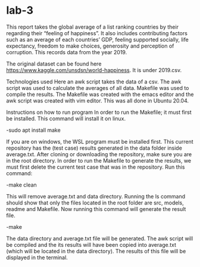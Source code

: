 # lab-3
This report takes the global average of a list ranking countries by their regarding their  “feeling of happiness”. It also includes contributing factors such as an average of each countries’ GDP, feeling supported socially, life expectancy, freedom to make choices, generosity and perception of corruption. This records data from the year 2019.

The original dataset can be found here https://www.kaggle.com/unsdsn/world-happiness. It is under 2019.csv. 

Technologies used
Here an awk script takes the data of a csv. The awk script was used to calculate the averages of all data. Makefile was used to compile the results. The Makefile was created with the emacs editor and the awk script was created with vim editor. This was all done in Ubuntu 20.04. 

Instructions on how to run program
In order to run the Makefile; it must first be installed. This command will install it on linux. 

-sudo apt install make

If you are on windows, the WSL program must be installed first. 
This current repository has the (test case) results generated in the data folder inside average.txt. After cloning or downloading the repository, make sure you are in the root directory.  In order to run the Makefile to generate the results, we must first delete the current test case that was in the repository. Run this command:

-make clean

This will remove average.txt and data directory. Running the ls command should show that only the files located in the root folder are src, models, readme and Makefile. Now running this command will generate the result file. 

-make

The data directory and average.txt file will be generated. The awk script will be compiled and the its results will have been copied into average.txt (which will be located in the data directory).  The results of this file will be displayed in the terminal. 
